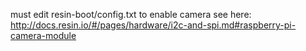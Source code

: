 must edit resin-boot/config.txt to enable camera
see here: http://docs.resin.io/#/pages/hardware/i2c-and-spi.md#raspberry-pi-camera-module
